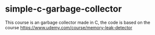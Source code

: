 # simple-c-garbage-collector
This course is an garbage collector made in C, the code is based on the course https://www.udemy.com/course/memory-leak-detector 
